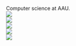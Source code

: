 Computer science at AAU.<br/>
[![](https://visitcount.itsvg.in/api?id=KYNIKER&icon=0&color=0)](https://visitcount.itsvg.in)<br/>
![](https://github-readme-stats.vercel.app/api?username=KYNIKER&theme=highcontrast&hide_border=false&include_all_commits=true&count_private=true)<br/>
![](https://github-readme-streak-stats.herokuapp.com/?user=KYNIKER&theme=highcontrast&hide_border=false)<br/>
![](https://github-readme-stats.vercel.app/api/top-langs/?username=KYNIKER&theme=highcontrast&hide_border=false&include_all_commits=true&count_private=true&layout=compact)<br/>
<img src="https://lol-badge-api.vercel.app/api?name=minfarfarsnumse" />
